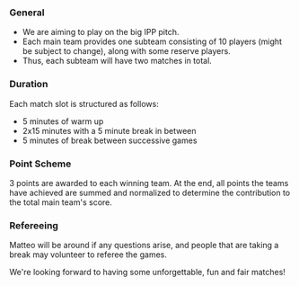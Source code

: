 ### General

- We are aiming to play on the big IPP pitch.
- Each main team provides one subteam consisting of 10 players (might be subject to change), along with some reserve players.
- Thus, each subteam will have two matches in total.

### Duration

Each match slot is structured as follows:

- 5 minutes of warm up
- 2x15 minutes with a 5 minute break in between
- 5 minutes of break between successive games

### Point Scheme

3 points are awarded to each winning team. At the end, all points the teams have achieved are summed and normalized to determine the contribution to the total main team's score.

### Refereeing

Matteo will be around if any questions arise, and people that are taking a break may volunteer to referee the games.

We're looking forward to having some unforgettable, fun and fair matches!